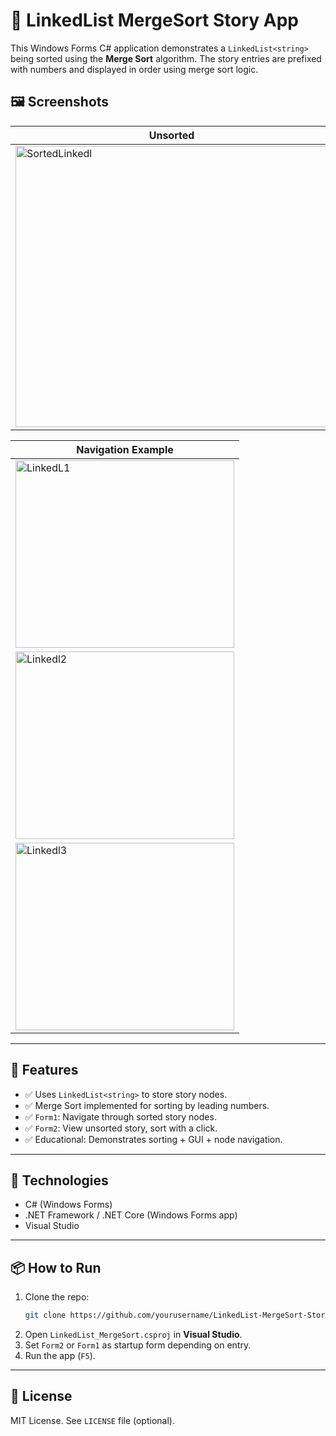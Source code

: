 # 🧠 LinkedList MergeSort Story App

This Windows Forms C# application demonstrates a `LinkedList<string>` being sorted using the **Merge Sort** algorithm. The story entries are prefixed with numbers and displayed in order using merge sort logic.

## 🖼 Screenshots

| Unsorted | Sorted |
|----------|--------|
| <img width="500" height="450" alt="SortedLinkedl" src="https://github.com/user-attachments/assets/74683826-343b-472b-8e4c-877f2e5c54cd" />| <img width="500" height="450" alt="UnsortedLinkedl" src="https://github.com/user-attachments/assets/38c2f71f-4338-466d-b205-5f534389c5ec" />

| Navigation Example |
|--------------------|
| <img width="350" height="300" alt="LinkedL1" src="https://github.com/user-attachments/assets/2c15055b-cfa8-4bde-a2c2-4edaae12a034" /> |
| <img width="350" height="300" alt="Linkedl2" src="https://github.com/user-attachments/assets/56f9ef10-f0fa-48c8-88a4-d791820fbd2a" /> |
| <img width="350" height="300" alt="Linkedl3" src="https://github.com/user-attachments/assets/0b20cb2f-0351-403f-80a3-3139f631528c" /> |

---

## 🧩 Features

- ✅ Uses `LinkedList<string>` to store story nodes.
- ✅ Merge Sort implemented for sorting by leading numbers.
- ✅ `Form1`: Navigate through sorted story nodes.
- ✅ `Form2`: View unsorted story, sort with a click.
- ✅ Educational: Demonstrates sorting + GUI + node navigation.

---

## 🧠 Technologies

- C# (Windows Forms)
- .NET Framework / .NET Core (Windows Forms app)
- Visual Studio

---

## 📦 How to Run

1. Clone the repo:
   ```bash
   git clone https://github.com/yourusername/LinkedList-MergeSort-StoryApp.git
   ```
2. Open `LinkedList_MergeSort.csproj` in **Visual Studio**.
3. Set `Form2` or `Form1` as startup form depending on entry.
4. Run the app (`F5`).

---

## 📜 License

MIT License. See `LICENSE` file (optional).
